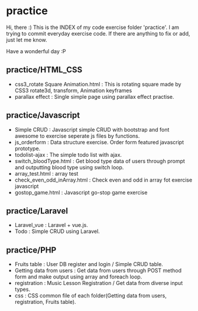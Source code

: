 # practice
Hi, there :)
This is the INDEX of my code exercise folder 'practice'.
I am trying to commit everyday exercise code. If there are anything to fix or add, just let me know.

Have a wonderful day :P


## practice/HTML_CSS

- css3_rotate Square Animation.html : This is rotating square made by CSS3 rotate3d, transform, Animation keyframes
- parallax effect : Single simple page using parallax effect practise.

## practice/Javascript

- Simple CRUD : Javascript simple CRUD with bootstrap and font awesome to exercise seperate js files by functions.
- js_orderform : Data structure exercise. Order form featured javascript prototype.
- todolist-ajax : The simple todo list with ajax.
- switch_bloodType.html : Get blood type data of users through prompt and outputting blood type using switch loop.
- array_test.html : array test
- check_even_odd_inArray.html	: Check even and odd in array fot exercise javascript
- gostop_game.html : Javascript go-stop game exercise

## practice/Laravel

- Laravel_vue : Laravel + vue.js.
- Todo : Simple CRUD using Laravel.

## practice/PHP

- Fruits table : User DB register and login / Simple CRUD table.
- Getting data from users : Get data from users through POST method form and make output using array and foreach loop.
- registration : Music Lesson Registration / Get data from diverse input types.
- css : CSS common file of each folder(Getting data from users, registration, Fruits table).
